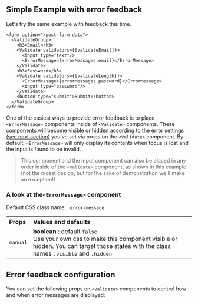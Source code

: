 Simple Example with error feedback
-------------

Let's  try the same example with feedback this time.

```
<form action="/post-form-data">
  <ValidateGroup>
    <h3>Email</h3>
    <Validate validators={[validateEmail]}>
      <input type="text"/>
      <ErrorMessage>{errorMessages.email}</ErrorMessage>
    </Validate>
    <h3>Password</h3>
    <Validate validators={[validateLength]}>
      <ErrorMessage>{errorMessages.password}</ErrorMessage>
      <input type="password"/>
    </Validate>
    <button type="submit">Submit</button>
  </ValidateGroup>
</form>
```
One of the easiest ways to provide error feedback is to place `<ErrorMessage>` components inside of `<Validate>` components.
These components will become visible or hidden according to the error settings [(see next section)](#error-props) you've set via props on the `<Validate>` component. By default,
`<ErrorMessage>` will only display its contents when focus is lost and the input is found to be invalid.

> This component and the input component can also be placed in any order inside of the `<Validate>` component, as shown in this example (not the nicest design, but for the sake of demonstration we'll make an exception!)

<div id="error-message-component"></div>

### A look at the`<ErrorMessage>` component

Default CSS class name: `.error-message`

<table>
  <tbody>
  <tr>
    <th align="left">Props</th>
    <th align="left">Values and defaults</th>
  </tr>
  <tr>
      <td><code>manual</code></td>
      <td align="left"><strong>boolean</strong> : default <code>false</code><br/>Use your own css to make this component visible or hidden. You can target those states with the class names <code>.visible</code> and <code>.hidden</code></td>
    </tr>
  </tbody>
</table>

<div id="error-props"></div>

Error feedback configuration
-----------

You can set the following props on `<Validate>` components to control how and when error messages are displayed:


